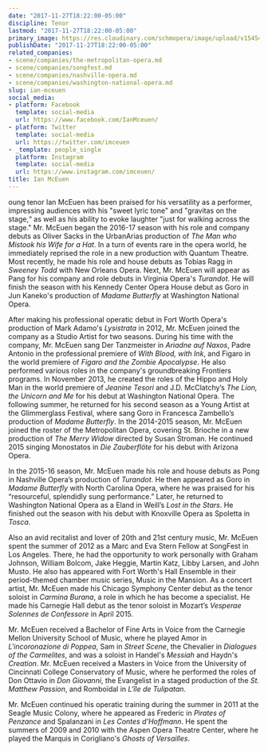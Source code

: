 ```yaml
---
date: "2017-11-27T18:22:00-05:00"
discipline: Tenor
lastmod: "2017-11-27T18:22:00-05:00"
primary_image: https://res.cloudinary.com/schmopera/image/upload/v1545409169/media/webhook-uploads/1511824709659/KCP_20150424_IanMcEuen_FinalSelect_2195.jpg.jpg
publishDate: "2017-11-27T18:22:00-05:00"
related_companies:
- scene/companies/the-metropolitan-opera.md
- scene/companies/songfest.md
- scene/companies/nashville-opera.md
- scene/companies/washington-national-opera.md
slug: ian-mceuen
social_media:
- platform: Facebook
  template: social-media
  url: https://www.facebook.com/IanMceuen/
- platform: Twitter
  template: social-media
  url: https://twitter.com/imceuen
- _template: people_single
  platform: Instagram
  template: social-media
  url: https://www.instagram.com/imceuen/
title: Ian McEuen
---
```


oung tenor Ian McEuen has been praised for his versatility as a performer, impressing audiences with his "sweet lyric tone" and "gravitas on the stage,“ as well as his ability to evoke laughter "just for walking across the stage." Mr. McEuen began the 2016-17 season with his role and company debuts as Oliver Sacks in the UrbanArias production of *The Man who Mistook his Wife for a Hat*. In a turn of events rare in the opera world, he immediately reprised the role in a new production with Quantum Theatre. Most recently, he made his role and house debuts as Tobias Ragg in *Sweeney Todd* with New Orleans Opera. Next, Mr. McEuen will appear as Pang for his company and role debuts in Virginia Opera's *Turandot*. He will finish the season with his Kennedy Center Opera House debut as Goro in Jun Kaneko's production of *Madame Butterfly* at Washington National Opera.

After making his professional operatic debut in Fort Worth Opera's production of Mark Adamo's *Lysistrata* in 2012, Mr. McEuen joined the company as a Studio Artist for two seasons. During his time with the company, Mr. McEuen sang Der Tanzmeister in *Ariadne auf Naxos*, Padre Antonio in the professional premiere of *With Blood, with Ink*, and Figaro in the world premiere of *Figaro and the Zombie Apocalypse*. He also performed various roles in the company's groundbreaking Frontiers programs. In November 2013, he created the roles of the Hippo and Holy Man in the world premiere of *Jeanine Tesori* and J.D. McClatchy’s *The Lion, the Unicorn and Me* for his debut at Washington National Opera. The following summer, he returned for his second season as a Young Artist at the Glimmerglass Festival, where sang Goro in Francesca Zambello’s production of *Madame Butterfly*. In the 2014-2015 season, Mr. McEuen joined the roster of the Metropolitan Opera, covering St. Brioche in a new production of *The Merry Widow* directed by Susan Stroman. He continued 2015 singing Monostatos in *Die Zauberflöte* for his debut with Arizona Opera.

In the 2015-16 season, Mr. McEuen made his role and house debuts as Pong in Nashville Opera’s production of *Turandot*. He then appeared as Goro in *Madame Butterfly* with North Carolina Opera, where he was praised for his “resourceful, splendidly sung performance.”  Later, he returned to Washington National Opera as a Eland in Weill’s *Lost in the Stars*. He finished out the season with his debut with Knoxville Opera as Spoletta in *Tosca*.

Also an avid recitalist and lover of 20th and 21st century music, Mr. McEuen spent the summer of 2012 as a Marc and Eva Stern Fellow at SongFest in Los Angeles. There, he had the opportunity to work personally with Graham Johnson, William Bolcom, Jake Heggie, Martin Katz, Libby Larsen, and John Musto. He also has appeared with Fort Worth's Hall Ensemble in their period-themed chamber music series, Music in the Mansion. As a concert artist, Mr. McEuen made his Chicago Symphony Center debut as the tenor soloist in *Carmina Burana*, a role in which he has become a specialist. He made his Carnegie Hall debut as the tenor soloist in Mozart’s *Vesperae Solennes de Confessore* in April 2015.

Mr. McEuen received a Bachelor of Fine Arts in Voice from the Carnegie Mellon University School of Music, where he played Amor in *L'incoronazione di Poppea*, Sam in *Street Scene*, the Chevalier in *Dialogues of the Carmelites*, and was a soloist in Handel's *Messiah* and Haydn's *Creation*. Mr. McEuen received a Masters in Voice from the University of Cincinnati College Conservatory of Music, where he performed the roles of Don Ottavio in *Don Giovanni*, the Evangelist in a staged production of the *St. Matthew Passion*, and Romboïdal in *L'île de Tulipatan*.

Mr. McEuen continued his operatic training during the summer in 2011 at the Seagle Music Colony, where he appeared as Frederic in *Pirates of Penzance* and Spalanzani in *Les Contes d'Hoffmann*. He spent the summers of 2009 and 2010 with the Aspen Opera Theatre Center, where he played the Marquis in Corigliano's *Ghosts of Versailles*.
